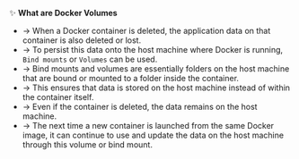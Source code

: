 ✨ **What are Docker Volumes**
- → When a Docker container is deleted, the application data on that container is also deleted or lost.
- → To persist this data onto the host machine where Docker is running, `Bind mounts` or `Volumes` can be used.
- → Bind mounts and volumes are essentially folders on the host machine that are bound or mounted to a folder inside the container.
- → This ensures that data is stored on the host machine instead of within the container itself.
- → Even if the container is deleted, the data remains on the host machine.
- → The next time a new container is launched from the same Docker image, it can continue to use and update the data on the host machine through this volume or bind mount.